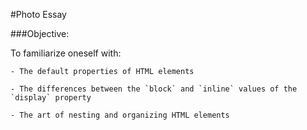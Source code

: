 #Photo Essay

###Objective:

  To familiarize oneself with:
  
    - The default properties of HTML elements
    
    - The differences between the `block` and `inline` values of the `display` property
    
    - The art of nesting and organizing HTML elements
